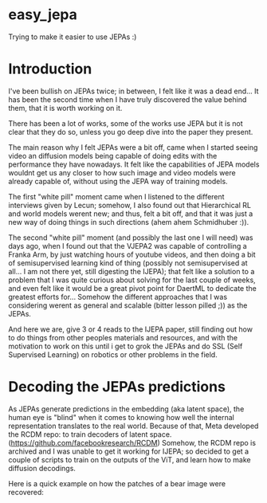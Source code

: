 # easy_jepa
Trying to make it easier to use JEPAs :)

# Introduction
I've been bullish on JEPAs twice; in between, I felt like it was a dead end... It has been the second time when I have truly discovered the value behind them, that it is worth working on it.

There has been a lot of works, some of the works use JEPA but it is not clear that they do so, unless you go deep dive into the paper they present.

The main reason why I felt JEPAs were a bit off, came when I started seeing video an diffusion models being capable of doing edits with the performance they have nowadays. It felt like the capabilities of JEPA models wouldnt get us any closer to how such image and video models were already capable of, without using the JEPA way of training models.

The first "white pill" moment came when I listened to the different interviews given by Lecun; somehow, I also found out that Hierarchical RL and world models werent new; and thus, felt a bit off, and that it was just a new way of doing things in such directions (ahem ahem Schmidhuber :)).

The second "white pill" moment (and possibly the last one I will need) was days ago, when I found out that the VJEPA2 was capable of controlling a Franka Arm, by just watching hours of youtube videos, and then doing a bit of semisupervised learning kind of thing (possibly not semisupervised at all... I am not there yet, still digesting the IJEPA); that felt like a solution to a problem that I was quite curious about solving for the last couple of weeks, and even felt like it would be a great pivot point for DaertML to dedicate the greatest efforts for... Somehow the different approaches that I was considering werent as general and scalable (bitter lesson pilled ;)) as the JEPAs.

And here we are, give 3 or 4 reads to the IJEPA paper, still finding out how to do things from other peoples materials and resources, and with the motivation to work on this until i get to grok the JEPAs and do SSL (Self Supervised Learning) on robotics or other problems in the field.

# Decoding the JEPAs predictions
As JEPAs generate predictions in the embedding (aka latent space), the human eye is "blind" when it comes to knowing how well the internal representation translates to the real world. Because of that, Meta developed the RCDM repo: to train decoders of latent space. (https://github.com/facebookresearch/RCDM)
Somehow, the RCDM repo is archived and I was unable to get it working for IJEPA; so decided to get a couple of scripts to train on the outputs of the ViT, and learn how to make diffusion decodings.

Here is a quick example on how the patches of a bear image were recovered:
